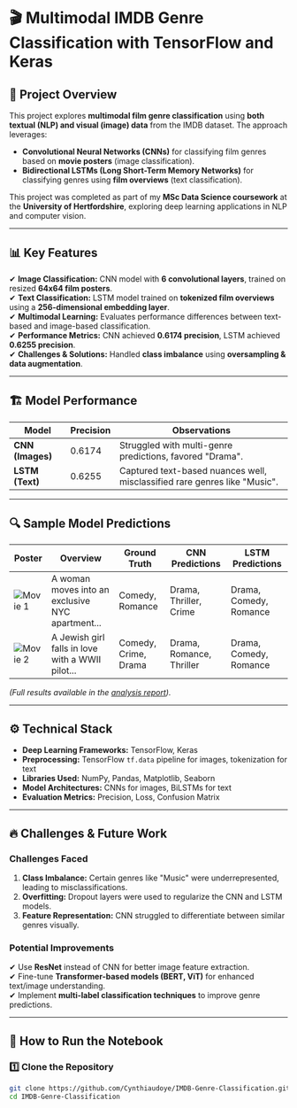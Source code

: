# 🎬 Multimodal IMDB Genre Classification with TensorFlow and Keras

## 📌 Project Overview
This project explores **multimodal film genre classification** using **both textual (NLP) and visual (image) data** from the IMDB dataset. The approach leverages:
- **Convolutional Neural Networks (CNNs)** for classifying film genres based on **movie posters** (image classification).
- **Bidirectional LSTMs (Long Short-Term Memory Networks)** for classifying genres using **film overviews** (text classification).

This project was completed as part of my **MSc Data Science coursework** at the **University of Hertfordshire**, exploring deep learning applications in NLP and computer vision.

---

## 📊 Key Features
✔ **Image Classification:** CNN model with **6 convolutional layers**, trained on resized **64x64 film posters**.  
✔ **Text Classification:** LSTM model trained on **tokenized film overviews** using a **256-dimensional embedding layer**.  
✔ **Multimodal Learning:** Evaluates performance differences between text-based and image-based classification.  
✔ **Performance Metrics:** CNN achieved **0.6174 precision**, LSTM achieved **0.6255 precision**.  
✔ **Challenges & Solutions:** Handled **class imbalance** using **oversampling & data augmentation**.  

---

## 🏗️ Model Performance
| Model  | Precision | Observations |
|--------|-----------|-----------------|
| **CNN (Images)** | 0.6174 | Struggled with multi-genre predictions, favored "Drama". |
| **LSTM (Text)** | 0.6255 | Captured text-based nuances well, misclassified rare genres like "Music". |

---

## 🔍 Sample Model Predictions

| Poster | Overview | Ground Truth | CNN Predictions | LSTM Predictions |
|--------|-----------|-----------------|----------------|----------------|
| ![Movie 1](images) | A woman moves into an exclusive NYC apartment... | Comedy, Romance | Drama, Thriller, Crime | Drama, Comedy, Romance |
| ![Movie 2](images) | A Jewish girl falls in love with a WWII pilot... | Comedy, Crime, Drama | Drama, Romance, Thriller | Drama, Comedy, Romance |

*(Full results available in the [analysis report](Multimodal_IMDB_Analysis_Report.pdf)).*

---

## ⚙️ Technical Stack
- **Deep Learning Frameworks:** TensorFlow, Keras
- **Preprocessing:** TensorFlow `tf.data` pipeline for images, tokenization for text
- **Libraries Used:** NumPy, Pandas, Matplotlib, Seaborn
- **Model Architectures:** CNNs for images, BiLSTMs for text
- **Evaluation Metrics:** Precision, Loss, Confusion Matrix

---

## 🔥 Challenges & Future Work
### **Challenges Faced**
1. **Class Imbalance:** Certain genres like "Music" were underrepresented, leading to misclassifications.
2. **Overfitting:** Dropout layers were used to regularize the CNN and LSTM models.
3. **Feature Representation:** CNN struggled to differentiate between similar genres visually.

### **Potential Improvements**
✔ Use **ResNet** instead of CNN for better image feature extraction.  
✔ Fine-tune **Transformer-based models (BERT, ViT)** for enhanced text/image understanding.  
✔ Implement **multi-label classification techniques** to improve genre predictions.  

---

## 🚀 How to Run the Notebook
### **1️⃣ Clone the Repository**
```bash
git clone https://github.com/Cynthiaudoye/IMDB-Genre-Classification.git
cd IMDB-Genre-Classification
